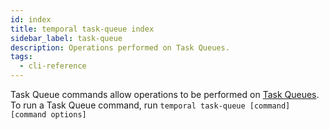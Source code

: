 ```yaml
---
id: index
title: temporal task-queue index
sidebar_label: task-queue
description: Operations performed on Task Queues.
tags:
  - cli-reference
---
```


Task Queue commands allow operations to be performed on [Task Queues](/concepts/what-is-a-task-queue).
To run a Task Queue command, run `temporal task-queue [command] [command options]`

